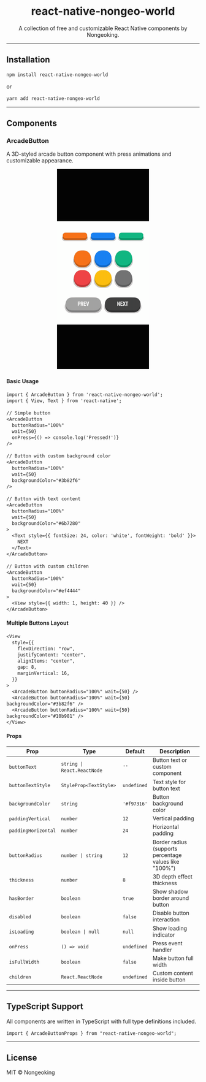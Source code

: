 <h1 align="center">react-native-nongeo-world</h1>

<p align="center">A collection of free and customizable React Native components by Nongeoking.</p>

---

## Installation

```bash
npm install react-native-nongeo-world
```

or

```bash
yarn add react-native-nongeo-world
```

---

## Components

### ArcadeButton

A 3D-styled arcade button component with press animations and customizable appearance.

<p align="center">
  <img src="./public/ArcadeButton_examples.gif" alt="ArcadeButton Examples" width="240" />
</p>

#### Basic Usage

```tsx
import { ArcadeButton } from 'react-native-nongeo-world';
import { View, Text } from 'react-native';

// Simple button
<ArcadeButton
  buttonRadius="100%"
  wait={50}
  onPress={() => console.log('Pressed!')}
/>

// Button with custom background color
<ArcadeButton
  buttonRadius="100%"
  wait={50}
  backgroundColor="#3b82f6"
/>

// Button with text content
<ArcadeButton
  buttonRadius="100%"
  wait={50}
  backgroundColor="#6b7280"
>
  <Text style={{ fontSize: 24, color: 'white', fontWeight: 'bold' }}>
    NEXT
  </Text>
</ArcadeButton>

// Button with custom children
<ArcadeButton
  buttonRadius="100%"
  wait={50}
  backgroundColor="#ef4444"
>
  <View style={{ width: 1, height: 40 }} />
</ArcadeButton>
```

#### Multiple Buttons Layout

```tsx
<View
  style={{
    flexDirection: "row",
    justifyContent: "center",
    alignItems: "center",
    gap: 8,
    marginVertical: 16,
  }}
>
  <ArcadeButton buttonRadius="100%" wait={50} />
  <ArcadeButton buttonRadius="100%" wait={50} backgroundColor="#3b82f6" />
  <ArcadeButton buttonRadius="100%" wait={50} backgroundColor="#10b981" />
</View>
```

#### Props

| Prop                | Type                        | Default     | Description                                            |
| ------------------- | --------------------------- | ----------- | ------------------------------------------------------ |
| `buttonText`        | `string \| React.ReactNode` | `''`        | Button text or custom component                        |
| `buttonTextStyle`   | `StyleProp<TextStyle>`      | `undefined` | Text style for button text                             |
| `backgroundColor`   | `string`                    | `'#f97316'` | Button background color                                |
| `paddingVertical`   | `number`                    | `12`        | Vertical padding                                       |
| `paddingHorizontal` | `number`                    | `24`        | Horizontal padding                                     |
| `buttonRadius`      | `number \| string`          | `12`        | Border radius (supports percentage values like "100%") |
| `thickness`         | `number`                    | `8`         | 3D depth effect thickness                              |
| `hasBorder`         | `boolean`                   | `true`      | Show shadow border around button                       |
| `disabled`          | `boolean`                   | `false`     | Disable button interaction                             |
| `isLoading`         | `boolean \| null`           | `null`      | Show loading indicator                                 |
| `onPress`           | `() => void`                | `undefined` | Press event handler                                    |
| `isFullWidth`       | `boolean`                   | `false`     | Make button full width                                 |
| `children`          | `React.ReactNode`           | `undefined` | Custom content inside button                           |

---

## TypeScript Support

All components are written in TypeScript with full type definitions included.

```tsx
import { ArcadeButtonProps } from "react-native-nongeo-world";
```

---

## License

MIT © Nongeoking

